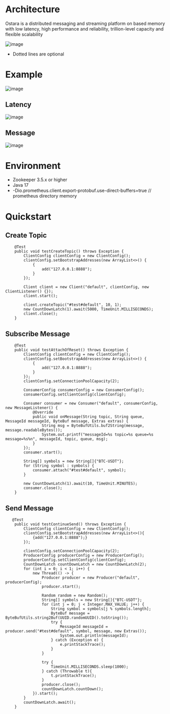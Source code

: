 # Architecture

Ostara is a distributed messaging and streaming platform on based memory with low latency, high performance and
reliability, trillion-level capacity and flexible scalability

![image](https://github.com/shallow-rs/Ostara/blob/main/doc/image/infra.png)

- Dotted lines are optional

# Example

![image](https://github.com/shallow-rs/Ostara/blob/main/doc/image/example.gif)

## Latency

![image](https://github.com/shallow-rs/Ostara/blob/main/doc/image/partition.png)

## Message

![image](https://github.com/shallow-rs/Ostara/blob/main/doc/image/message.png)

# Environment

- Zookeeper 3.5.x or higher
- Java 17
- -Dio.prometheus.client.export-protobuf.use-direct-buffers=true // prometheus directory memory

# Quickstart

## Create Topic

```
    @Test
    public void testCreateTopic() throws Exception {
        ClientConfig clientConfig = new ClientConfig();
        clientConfig.setBootstrapAddresses(new ArrayList<>() {
            {
                add("127.0.0.1:8888");
            }
        });

        Client client = new Client("default", clientConfig, new ClientListener() {});
        client.start();

        client.createTopic("#test#default", 10, 1);
        new CountDownLatch(1).await(5000, TimeUnit.MILLISECONDS);
        client.close();
    }
```

## Subscribe Message

```
    @Test
    public void testAttachOfReset() throws Exception {
        ClientConfig clientConfig = new ClientConfig();
        clientConfig.setBootstrapAddresses(new ArrayList<>() {
            {
                add("127.0.0.1:8888");
            }
        });
        clientConfig.setConnectionPoolCapacity(2);

        ConsumerConfig consumerConfig = new ConsumerConfig();
        consumerConfig.setClientConfig(clientConfig);

        Consumer consumer = new Consumer("default", consumerConfig, new MessageListener() {
            @Override
            public void onMessage(String topic, String queue, MessageId messageId, ByteBuf message, Extras extras) {
                String msg = ByteBufUtils.buf2String(message, message.readableBytes());
                System.out.printf("messageId=%s topic=%s queue=%s message=%s%n", messageId, topic, queue, msg);
            }
        });
        consumer.start();

        String[] symbols = new String[]{"BTC-USDT"};
        for (String symbol : symbols) {
            consumer.attach("#test#default", symbol);
        }

        new CountDownLatch(1).await(10, TimeUnit.MINUTES);
        consumer.close();
    }
```

## Send Message

```
   @Test
    public void testContinueSend() throws Exception {
        ClientConfig clientConfig = new ClientConfig();
        clientConfig.setBootstrapAddresses(new ArrayList<>(){
            {add("127.0.0.1:8888");}
        });

        clientConfig.setConnectionPoolCapacity(2);
        ProducerConfig producerConfig = new ProducerConfig();
        producerConfig.setClientConfig(clientConfig);
        CountDownLatch countDownLatch = new CountDownLatch(2);
        for (int i = 0; i < 1; i++) {
            new Thread(() -> {
                Producer producer = new Producer("default", producerConfig);
                producer.start();

                Random random = new Random();
                String[] symbols = new String[]{"BTC-USDT"};
                for (int j = 0; j < Integer.MAX_VALUE; j++) {
                    String symbol = symbols[j % symbols.length];
                    ByteBuf message = ByteBufUtils.string2Buf(UUID.randomUUID().toString());
                    try {
                        MessageId messageId = producer.send("#test#default", symbol, message, new Extras());
                        System.out.println(messageId);
                    } catch (Exception e) {
                        e.printStackTrace();
                    }
                }

                try {
                    TimeUnit.MILLISECONDS.sleep(1000);
                } catch (Throwable t){
                    t.printStackTrace();
                }
                producer.close();
                countDownLatch.countDown();
            }).start();
        }
        countDownLatch.await();
    }
```
